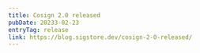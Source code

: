 ```yaml
---
title: Cosign 2.0 released
pubDate: 20233-02-23
entryTag: release
link: https://blog.sigstore.dev/cosign-2-0-released/
---
```

